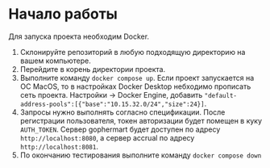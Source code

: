 # Начало работы

Для запуска проекта необходим Docker.
1. Склонируйте репозиторий в любую подходящую директорию на вашем компьютере.
2. Перейдите в корень директории проекта.
3. Выполните команду `docker compose up`. Если проект запускается на ОС MacOS, то в настройках Docker Desktop небходимо прописать сеть проекта. Настройки -> Docker Engine, добавить `"default-address-pools":[{"base":"10.15.32.0/24","size":24}]`.
4. Запросы нужно выполнять согласно спецификации. После регистрации пользователя, токен авторизации будет помещен в куку `AUTH_TOKEN`. Сервер gophermart будет доступен по адресу `http://localhost:8080`, а сервер accrual по адресу `http://localhost:8081`.
5. По окончанию тестирования выполните команду `docker compose down`
